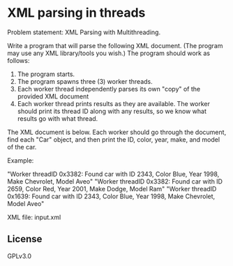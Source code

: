 # XML parsing in threads

Problem statement: XML Parsing with Multithreading.

Write a program that will parse the following XML document. (The program may use any XML library/tools you wish.) The program should work as follows:

1. The program starts.
2. The program spawns three (3) worker threads.
3. Each worker thread independently parses its own "copy" of the provided XML document
4. Each worker thread prints results as they are available. The worker should print its thread ID along with any results, so we know what results go with what thread.

The XML document is below. Each worker should go through the document, find each "Car" object, and then print the ID, color, year, make, and model of the car.

Example:

"Worker threadID 0x3382: Found car with ID 2343, Color Blue, Year 1998, Make Chevrolet, Model Aveo"
"Worker threadID 0x3382: Found car with ID 2659, Color Red, Year 2001, Make Dodge, Model Ram"
"Worker threadID 0x1639: Found car with ID 2343, Color Blue, Year 1998, Make Chevrolet, Model Aveo"


XML file: input.xml

## License

GPLv3.0
